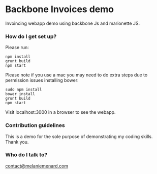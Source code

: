 # Backbone Invoices demo

Invoincing webapp demo using backbone Js and marionette JS.

### How do I get set up? ###

Please run: 

```
npm install
grunt build
npm start
```

Please note if you use a mac you may need to do extra steps due to permission issues installing bower:

```
sudo npm install
bower install
grunt build
npm start
```

Visit localhost:3000 in a browser to see the webapp.


### Contribution guidelines ###

This is a demo for the sole purpose of demonstrating my coding skills. Thank you.

### Who do I talk to? ###

contact@melaniemenard.com